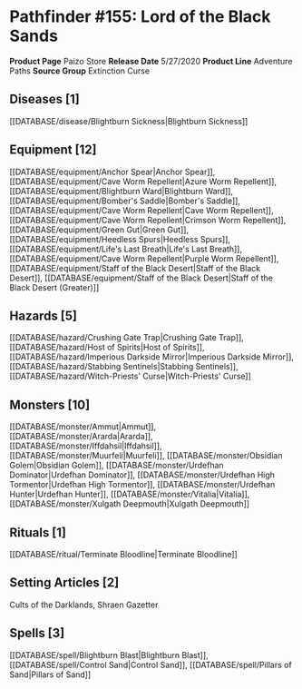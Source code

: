 ﻿---
id: '33'
name: Pathfinder 155. Lord of the Black Sands
rarity: Common
type: Source

---
# Pathfinder #155: Lord of the Black Sands

**Product Page** Paizo Store
**Release Date** 5/27/2020
**Product Line** Adventure Paths
**Source Group** Extinction Curse

## Diseases [1]

[[DATABASE/disease/Blightburn Sickness|Blightburn Sickness]]

## Equipment [12]

[[DATABASE/equipment/Anchor Spear|Anchor Spear]], [[DATABASE/equipment/Cave Worm Repellent|Azure Worm Repellent]], [[DATABASE/equipment/Blightburn Ward|Blightburn Ward]], [[DATABASE/equipment/Bomber's Saddle|Bomber's Saddle]], [[DATABASE/equipment/Cave Worm Repellent|Cave Worm Repellent]], [[DATABASE/equipment/Cave Worm Repellent|Crimson Worm Repellent]], [[DATABASE/equipment/Green Gut|Green Gut]], [[DATABASE/equipment/Heedless Spurs|Heedless Spurs]], [[DATABASE/equipment/Life's Last Breath|Life's Last Breath]], [[DATABASE/equipment/Cave Worm Repellent|Purple Worm Repellent]], [[DATABASE/equipment/Staff of the Black Desert|Staff of the Black Desert]], [[DATABASE/equipment/Staff of the Black Desert|Staff of the Black Desert (Greater)]]

## Hazards [5]

[[DATABASE/hazard/Crushing Gate Trap|Crushing Gate Trap]], [[DATABASE/hazard/Host of Spirits|Host of Spirits]], [[DATABASE/hazard/Imperious Darkside Mirror|Imperious Darkside Mirror]], [[DATABASE/hazard/Stabbing Sentinels|Stabbing Sentinels]], [[DATABASE/hazard/Witch-Priests' Curse|Witch-Priests' Curse]]

## Monsters [10]

[[DATABASE/monster/Ammut|Ammut]], [[DATABASE/monster/Ararda|Ararda]], [[DATABASE/monster/Iffdahsil|Iffdahsil]], [[DATABASE/monster/Muurfeli|Muurfeli]], [[DATABASE/monster/Obsidian Golem|Obsidian Golem]], [[DATABASE/monster/Urdefhan Dominator|Urdefhan Dominator]], [[DATABASE/monster/Urdefhan High Tormentor|Urdefhan High Tormentor]], [[DATABASE/monster/Urdefhan Hunter|Urdefhan Hunter]], [[DATABASE/monster/Vitalia|Vitalia]], [[DATABASE/monster/Xulgath Deepmouth|Xulgath Deepmouth]]

## Rituals [1]

[[DATABASE/ritual/Terminate Bloodline|Terminate Bloodline]]

## Setting Articles [2]

Cults of the Darklands, Shraen Gazetter

## Spells [3]

[[DATABASE/spell/Blightburn Blast|Blightburn Blast]], [[DATABASE/spell/Control Sand|Control Sand]], [[DATABASE/spell/Pillars of Sand|Pillars of Sand]]